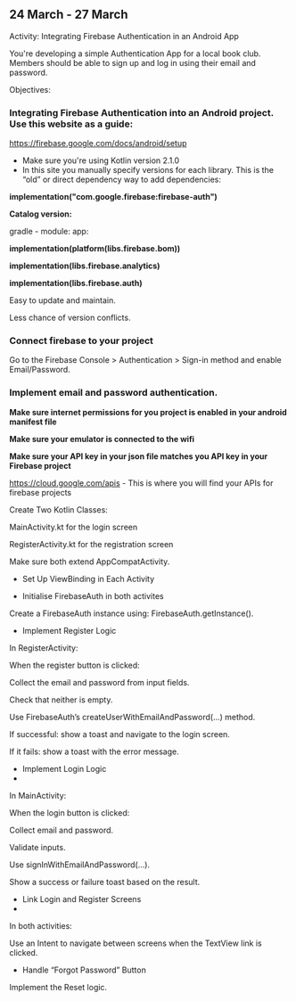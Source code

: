 ## 24 March - 27 March

Activity: Integrating Firebase Authentication in an Android App

You're developing a simple Authentication App for a local book club. Members should be able to sign up and log in using their email and password. 

Objectives:

### Integrating Firebase Authentication into an Android project. Use this website as a guide:

https://firebase.google.com/docs/android/setup

- Make sure you're using Kotlin version 2.1.0
- In this site you manually specify versions for each library. This is the  “old” or direct dependency way to add dependencies:

**implementation("com.google.firebase:firebase-auth")**

**Catalog version:**

gradle - module: app:

**implementation(platform(libs.firebase.bom))**

**implementation(libs.firebase.analytics)**

**implementation(libs.firebase.auth)**

Easy to update and maintain.

Less chance of version conflicts.

### Connect firebase to your project

Go to the Firebase Console > Authentication > Sign-in method and enable Email/Password.

### Implement email and password authentication.

**Make sure internet permissions for you project is enabled in your android manifest file**

**Make sure your emulator is connected to the wifi**

**Make sure your API key in your json file matches you API key in your Firebase project**

https://cloud.google.com/apis - This is where you will find your APIs for firebase projects

Create Two Kotlin Classes:

MainActivity.kt for the login screen

RegisterActivity.kt for the registration screen

Make sure both extend AppCompatActivity.

- Set Up ViewBinding in Each Activity

- Initialise FirebaseAuth in both activites

Create a FirebaseAuth instance using:
FirebaseAuth.getInstance().

- Implement Register Logic
  
In RegisterActivity:

When the register button is clicked:

Collect the email and password from input fields.

Check that neither is empty.

Use FirebaseAuth’s createUserWithEmailAndPassword(...) method.

If successful: show a toast and navigate to the login screen.

If it fails: show a toast with the error message.

- Implement Login Logic
- 
In MainActivity:

When the login button is clicked:

Collect email and password.

Validate inputs.

Use signInWithEmailAndPassword(...).

Show a success or failure toast based on the result.

- Link Login and Register Screens
- 
In both activities:

Use an Intent to navigate between screens when the TextView link is clicked.

- Handle “Forgot Password” Button

Implement the Reset logic.
